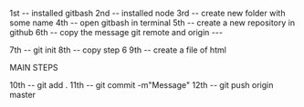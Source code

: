 1st -- installed gitbash
2nd -- installed node
3rd -- create new folder with some name
4th -- open gitbash in terminal
5th -- create a new repository in github
6th -- copy the message git remote and origin ---

7th -- git init
8th -- copy step 6
9th -- create a file of html

MAIN STEPS 

10th -- git add .
11th -- git commit -m"Message"
12th -- git push origin master
